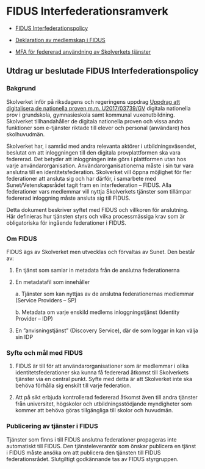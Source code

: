 # FIDUS Interfederationsramverk

-   [FIDUS Interfederationspolicy](FIDUS_Interfederationsramverk.md)

-   [Deklaration av medlemskap i FIDUS](FIDUS_deklaration.md)

-   [MFA för federerad användning av Skolverkets tjänster](FIDUS_Skolverket_MFA.md)

## Utdrag ur beslutade FIDUS Interfederationspolicy

### Bakgrund

Skolverket inför på riksdagens och regeringens uppdrag [Uppdrag att
digitalisera de nationella proven m.m.
U2017/03739/GV](https://www.skolverket.se/download/18.6011fe501629fd150a23638/1526474796067/U2017-03739-GV_Digitalisering-nat-prov.pdf)
digitala nationella prov i grundskola, gymnasieskola samt kommunal
vuxenutbildning. Skolverket tillhandahåller de digitala nationella proven och
vissa andra funktioner som e-tjänster riktade till elever och personal
(användare) hos skolhuvudmän.

Skolverket har, i samråd med andra relevanta aktörer i utbildningsväsendet,
beslutat om att inloggningen till den digitala provplattformen ska vara
federerad. Det betyder att inloggningen inte görs i plattformen utan hos varje
användarorganisation. Användarorganisationerna måste i sin tur vara anslutna
till en identitetsfederation. Skolverket vill öppna möjlighet för fler
federationer att ansluta sig och har därför, i samarbete med
Sunet/Vetenskapsrådet tagit fram en interfederation – FIDUS. Alla federationer
vars medlemmar vill nyttja Skolverkets tjänster som tillämpar federerad
inloggning måste ansluta sig till FIDUS.

Detta dokument beskriver syftet med FIDUS och villkoren för anslutning. Här
definieras hur tjänsten styrs och vilka processmässiga krav som är obligatoriska
för ingående federationer i FIDUS.

### Om FIDUS

FIDUS ägs av Skolverket men utvecklas och förvaltas av Sunet. Den består av:

1.  En tjänst som samlar in metadata från de anslutna federationerna

2.  En metadatafil som innehåller

    a.  Tjänster som kan nyttjas av de anslutna federationernas medlemmar
        (Service Providers – SP)

    b.  Metadata om varje enskild medlems inloggningstjänst (Identity Provider –
        IDP)

3.  En ”anvisningstjänst” (Discovery Service), där de som loggar in kan välja
    sin IDP

### Syfte och mål med FIDUS

1.  FIDUS är till för att användarorganisationer som är medlemmar i olika
    identitetsfederationer ska kunna få federerad åtkomst till Skolverkets
    tjänster via en central punkt. Syfte med detta är att Skolverket inte ska
    behöva förhålla sig enskilt till varje federation.

2.  Att på sikt erbjuda kontrollerad federerad åtkomst även till andra tjänster
    från universitet, högskolor och utbildningsstödjande myndigheter som kommer
    att behöva göras tillgängliga till skolor och huvudmän.

### Publicering av tjänster i FIDUS

Tjänster som finns i till FIDUS anslutna federationer propageras inte
automatiskt till FIDUS. Den tjänsteleverantör som önskar publicera en tjänst i
FIDUS måste ansöka om att publicera den tjänsten till FIDUS federationsrådet.
Slutgiltigt godkännande tas av FIDUS styrgruppen.